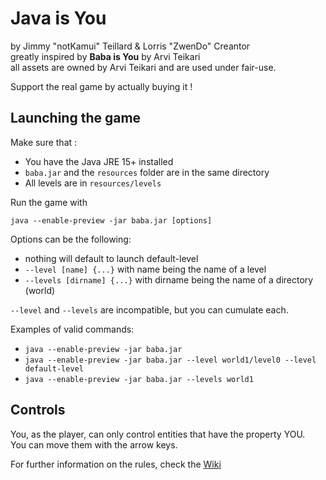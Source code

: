 # Java is You

by Jimmy "notKamui" Teillard & Lorris "ZwenDo" Creantor\
greatly inspired by **Baba is You** by Arvi Teikari\
all assets are owned by Arvi Teikari and are used under fair-use.

Support the real game by actually buying it !

## Launching the game

Make sure that :
-   You have the Java JRE 15+ installed
-   `baba.jar` and the `resources` folder are in the same directory
-   All levels are in `resources/levels`

Run the game with
```Shell
java --enable-preview -jar baba.jar [options]
```
Options can be the following:
-   nothing will default to launch default-level
-   `--level [name] {...}` with name being the name of a level
-   `--levels [dirname] {...}` with dirname being the name of a directory (world)

`--level` and `--levels` are incompatible, but you can cumulate each.

Examples of valid commands:
-   `java --enable-preview -jar baba.jar`
-   `java --enable-preview -jar baba.jar --level world1/level0 --level default-level`
-   `java --enable-preview -jar baba.jar --levels world1`

## Controls

You, as the player, can only control entities that have the property YOU.\
You can move them with the arrow keys.

For further information on the rules, check the [Wiki](https://babaiswiki.fandom.com/wiki/Baba_Is_You_Wiki)
